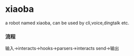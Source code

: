 # xiaoba
a robot named xiaoba, can be used by cli,voice,dingtalk etc.


### 流程

输入->interacts->hooks->parsers->interacts send->输出
